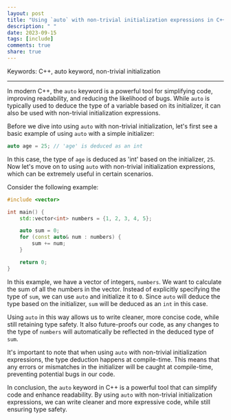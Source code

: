 ```yaml
---
layout: post
title: "Using `auto` with non-trivial initialization expressions in C++"
description: " "
date: 2023-09-15
tags: [include]
comments: true
share: true
---
```


Keywords: C++, auto keyword, non-trivial initialization 

---

In modern C++, the `auto` keyword is a powerful tool for simplifying code, improving readability, and reducing the likelihood of bugs. While `auto` is typically used to deduce the type of a variable based on its initializer, it can also be used with non-trivial initialization expressions. 

Before we dive into using `auto` with non-trivial initialization, let's first see a basic example of using `auto` with a simple initializer:

```cpp
auto age = 25; // 'age' is deduced as an int
```

In this case, the type of `age` is deduced as 'int' based on the initializer, `25`. Now let's move on to using `auto` with non-trivial initialization expressions, which can be extremely useful in certain scenarios.

Consider the following example:

```cpp
#include <vector>

int main() {
    std::vector<int> numbers = {1, 2, 3, 4, 5};

    auto sum = 0;
    for (const auto& num : numbers) {
        sum += num;
    }

    return 0;
}
```

In this example, we have a vector of integers, `numbers`. We want to calculate the sum of all the numbers in the vector. Instead of explicitly specifying the type of `sum`, we can use `auto` and initialize it to `0`. Since `auto` will deduce the type based on the initializer, `sum` will be deduced as an `int` in this case.

Using `auto` in this way allows us to write cleaner, more concise code, while still retaining type safety. It also future-proofs our code, as any changes to the type of `numbers` will automatically be reflected in the deduced type of `sum`.

It's important to note that when using `auto` with non-trivial initialization expressions, the type deduction happens at compile-time. This means that any errors or mismatches in the initializer will be caught at compile-time, preventing potential bugs in our code.

In conclusion, the `auto` keyword in C++ is a powerful tool that can simplify code and enhance readability. By using `auto` with non-trivial initialization expressions, we can write cleaner and more expressive code, while still ensuring type safety.